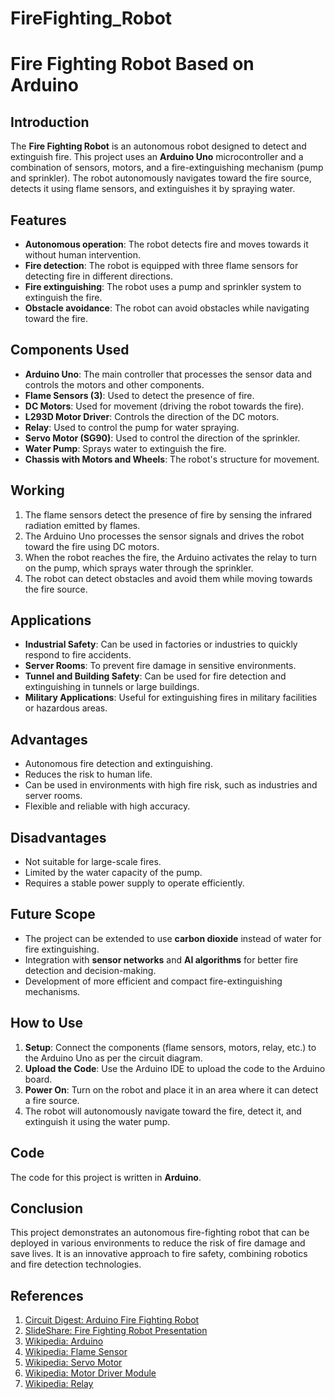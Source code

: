 # FireFighting_Robot

# Fire Fighting Robot Based on Arduino

## Introduction
The **Fire Fighting Robot** is an autonomous robot designed to detect and extinguish fire. This project uses an **Arduino Uno** microcontroller and a combination of sensors, motors, and a fire-extinguishing mechanism (pump and sprinkler). The robot autonomously navigates toward the fire source, detects it using flame sensors, and extinguishes it by spraying water.

## Features
- **Autonomous operation**: The robot detects fire and moves towards it without human intervention.
- **Fire detection**: The robot is equipped with three flame sensors for detecting fire in different directions.
- **Fire extinguishing**: The robot uses a pump and sprinkler system to extinguish the fire.
- **Obstacle avoidance**: The robot can avoid obstacles while navigating toward the fire.

## Components Used
- **Arduino Uno**: The main controller that processes the sensor data and controls the motors and other components.
- **Flame Sensors (3)**: Used to detect the presence of fire.
- **DC Motors**: Used for movement (driving the robot towards the fire).
- **L293D Motor Driver**: Controls the direction of the DC motors.
- **Relay**: Used to control the pump for water spraying.
- **Servo Motor (SG90)**: Used to control the direction of the sprinkler.
- **Water Pump**: Sprays water to extinguish the fire.
- **Chassis with Motors and Wheels**: The robot's structure for movement.

## Working
1. The flame sensors detect the presence of fire by sensing the infrared radiation emitted by flames.
2. The Arduino Uno processes the sensor signals and drives the robot toward the fire using DC motors.
3. When the robot reaches the fire, the Arduino activates the relay to turn on the pump, which sprays water through the sprinkler.
4. The robot can detect obstacles and avoid them while moving towards the fire source.

## Applications
- **Industrial Safety**: Can be used in factories or industries to quickly respond to fire accidents.
- **Server Rooms**: To prevent fire damage in sensitive environments.
- **Tunnel and Building Safety**: Can be used for fire detection and extinguishing in tunnels or large buildings.
- **Military Applications**: Useful for extinguishing fires in military facilities or hazardous areas.

## Advantages
- Autonomous fire detection and extinguishing.
- Reduces the risk to human life.
- Can be used in environments with high fire risk, such as industries and server rooms.
- Flexible and reliable with high accuracy.

## Disadvantages
- Not suitable for large-scale fires.
- Limited by the water capacity of the pump.
- Requires a stable power supply to operate efficiently.

## Future Scope
- The project can be extended to use **carbon dioxide** instead of water for fire extinguishing.
- Integration with **sensor networks** and **AI algorithms** for better fire detection and decision-making.
- Development of more efficient and compact fire-extinguishing mechanisms.

## How to Use
1. **Setup**: Connect the components (flame sensors, motors, relay, etc.) to the Arduino Uno as per the circuit diagram.
2. **Upload the Code**: Use the Arduino IDE to upload the code to the Arduino board.
3. **Power On**: Turn on the robot and place it in an area where it can detect a fire source.
4. The robot will autonomously navigate toward the fire, detect it, and extinguish it using the water pump.

## Code
The code for this project is written in **Arduino**.

## Conclusion
This project demonstrates an autonomous fire-fighting robot that can be deployed in various environments to reduce the risk of fire damage and save lives. It is an innovative approach to fire safety, combining robotics and fire detection technologies.

## References
1. [Circuit Digest: Arduino Fire Fighting Robot](https://circuitdigest.com/microcontroller-projects/arduino-fire-fighting-robot-code)
2. [SlideShare: Fire Fighting Robot Presentation](https://www.slideshare.net/athmeg/fire-fighting-robot-ppt-56227281)
3. [Wikipedia: Arduino](https://en.m.wikipedia.org/wiki/Arduino)
4. [Wikipedia: Flame Sensor](https://en.m.wikipedia.org/wiki/Flame_sensor)
5. [Wikipedia: Servo Motor](https://en.m.wikipedia.org/wiki/Servomotor)
6. [Wikipedia: Motor Driver Module](https://en.m.wikipedia.org/wiki/Motor_driver_module)
7. [Wikipedia: Relay](https://en.m.wikipedia.org/wiki/Relay)



